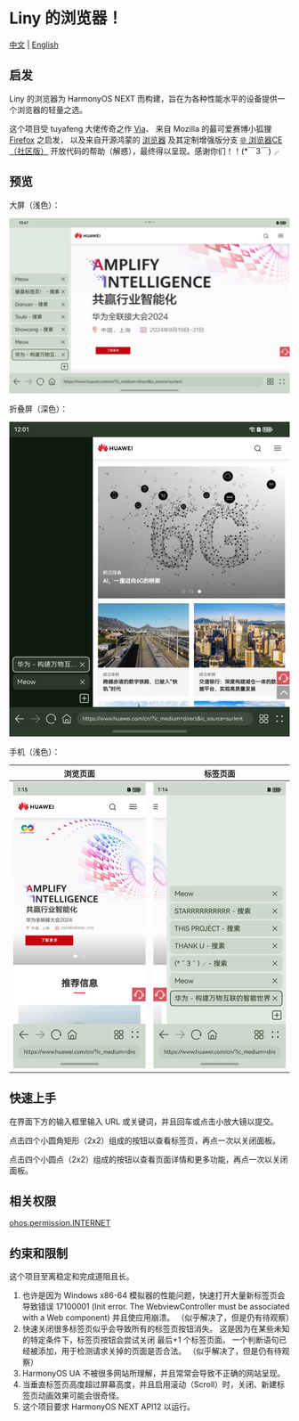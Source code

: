 # Liny 的浏览器！

[中文](README.md) | [English](README_EN.md)

## 启发

Liny 的浏览器为 HarmonyOS NEXT 而构建，旨在为各种性能水平的设备提供一个浏览器的轻量之选。

这个项目受 tuyafeng 大佬传奇之作 [Via](https://viayoo.com/)、
来自 Mozilla 的最可爱赛博小狐狸 [Firefox](https://firefox.com/) 之启发，
以及来自开源鸿蒙的 [浏览器](https://gitee.com/openharmony/applications_app_samples/tree/master/code/BasicFeature/Web/Browser)
及其定制增强版分支 [🌐 浏览器CE（社区版）](https://gitee.com/westinyang/browser-ce) 开放代码的帮助（解惑），最终得以呈现。感谢你们！！(*￣3￣)╭

## 预览

大屏（浅色）：

![Tablet_light](Examples/Tablet_light.png)

折叠屏（深色）：

![Foldable_Dark](Examples/Foldable_dark.png)

手机（浅色）：

|                       浏览页面                       |                        标签页面                        |
|:------------------------------------------------:|:--------------------------------------------------:|
| ![Phone_light_web](Examples/Phone_light_web.png) | ![Phone_light_tabs](Examples/Phone_light_tabs.png) |

## 快速上手

在界面下方的输入框里输入 URL 或关键词，并且回车或点击小放大镜以提交。

点击四个小圆角矩形（2x2）组成的按钮以查看标签页，再点一次以关闭面板。

点击四个小圆点（2x2）组成的按钮以查看页面详情和更多功能，再点一次以关闭面板。

## 相关权限

[ohos.permission.INTERNET](https://gitee.com/openharmony/docs/blob/master/zh-cn/application-dev/security/permission-list.md#ohospermissioninternet)

## 约束和限制

这个项目至离稳定和完成道阻且长。

1. 也许是因为 Windows x86-64 模拟器的性能问题，快速打开大量新标签页会导致错误 17100001
   (Init error. The WebviewController must be associated with a Web component)
   并且使应用崩溃。
   （似乎解决了，但是仍有待观察）
2. 快速关闭很多标签页似乎会导致所有的标签页按钮消失。
   这是因为在某些未知的特定条件下，标签页按钮会尝试关闭 最后+1 个标签页面。
   一个判断语句已经被添加，用于检测请求关掉的页面是否合法。
   （似乎解决了，但是仍有待观察）
3. HarmonyOS UA 不被很多网站所理解，并且常常会导致不正确的网站呈现。
4. 当垂直标签页高度超过屏幕高度，并且启用滚动（Scroll）时，关闭、新建标签页动画效果可能会很奇怪。
5. 这个项目要求 HarmonyOS NEXT API12 以运行。